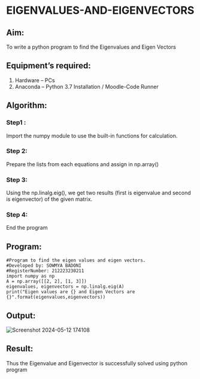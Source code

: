 # EIGENVALUES-AND-EIGENVECTORS
## Aim:
To write a python program to find the Eigenvalues and Eigen Vectors
## Equipment’s required:
1. 	Hardware – PCs
2. 	Anaconda – Python 3.7 Installation / Moodle-Code Runner
## Algorithm:

### Step1 : 

Import the numpy module to use the built-in functions for calculation.

### Step 2: 

Prepare the lists from each equations and assign in np.array()

### Step 3:

Using the np.linalg.eig(),  we get two results (first is eigenvalue and second is eigenvector) of the given matrix.

### Step 4: 

End the program

## Program:

```
#Program to find the eigen values and eigen vectors.
#Developed by: SOWMYA BADONI
#RegisterNumber: 212223230211
import numpy as np
A = np.array([[2, 2], [1, 3]])
eigenvalues, eigenvectors = np.linalg.eig(A)
print("Eigen values are {} and Eigen Vectors are {}".format(eigenvalues,eigenvectors))
```

## Output:
![Screenshot 2024-05-12 174108](https://github.com/sowmya-badoni/EIGENVALUES-AND-EIGENVECTORS/assets/152136324/e24370c5-ea90-4162-abc8-ea63c84a30f5)


## Result:

Thus the Eigenvalue and Eigenvector is successfully solved using python program

